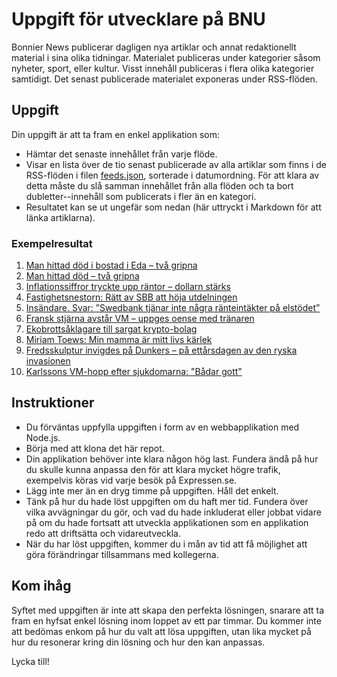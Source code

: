 # Uppgift för utvecklare på BNU

Bonnier News publicerar dagligen nya artiklar och annat redaktionellt
material i sina olika tidningar.
Materialet publiceras under kategorier såsom nyheter, sport, eller kultur.
Visst innehåll publiceras i flera olika kategorier samtidigt. Det senast
publicerade materialet exponeras under RSS-flöden.

## Uppgift

Din uppgift är att ta fram en enkel applikation som:

- Hämtar det senaste innehållet från varje flöde.
- Visar en lista över de tio senast publicerade av alla artiklar som finns
  i de RSS-flöden i filen [feeds.json](feeds.json), sorterade i datumordning.
  För att klara av detta måste du slå samman innehållet från alla flöden och ta
  bort dubletter--innehåll som publicerats i fler än en kategori.
- Resultatet kan se ut ungefär som nedan (här uttryckt i Markdown för att länka artiklarna).

### Exempelresultat

1. [Man hittad död i bostad i Eda – två gripna](https://www.dn.se/sverige/man-hittad-dod-i-bostad-tva-gripna/)
2. [Man hittad död – två gripna](https://www.expressen.se/nyheter/man-hittad-dod-tva-gripna/)
3. [Inflationssiffror tryckte upp räntor – dollarn stärks](https://www.di.se/live/inflationssiffror-tryckte-upp-rantor-dollarn-starks/)
4. [Fastighetsnestorn: Rätt av SBB att höja utdelningen](https://www.di.se/nyheter/fastighetsnestorn-ratt-av-sbb-att-hoja-utdelningen/)
5. [Insändare. Svar: ”Swedbank tjänar inte några ränteintäkter på elstödet”](https://www.dn.se/insandare/svar-swedbank-tjanar-inte-nagra-ranteintakter-pa-elstodet/)
6. [Fransk stjärna avstår VM – uppges oense med tränaren](https://www.hd.se/2023-02-24/fransk-stjarna-avstar-vm--uppges-oense-med-tranaren?utm_medium=rss&utm_source=site-feed&utm_campaign=rss-autodiscovery)
7. [Ekobrottsåklagare till sargat krypto-bolag](https://www.di.se/nyheter/ekobrottsaklagare-till-sargat-krypto-bolag/)
8. [Miriam Toews: Min mamma är mitt livs kärlek](https://www.dn.se/kultur/miriam-toews-min-mamma-ar-mitt-livs-karlek/)
9. [Fredsskulptur invigdes på Dunkers – på ettårsdagen av den ryska invasionen](https://www.hd.se/2023-02-24/fredsskulptur-invigdes-pa-dunkers--pa-ettarsdagen-av-den-ryska-invasionen?utm_medium=rss&utm_source=site-feed&utm_campaign=rss-autodiscovery)
10. [Karlssons VM-hopp efter sjukdomarna: "Bådar gott"](https://www.hd.se/2023-02-24/karlssons-vm-hopp-efter-sjukdomarna-badar-gott?utm_medium=rss&utm_source=site-feed&utm_campaign=rss-autodiscovery)

## Instruktioner

- Du förväntas uppfylla uppgiften i form av en webbapplikation med Node.js.
- Börja med att klona det här repot.
- Din applikation behöver inte klara någon hög last. Fundera ändå på hur
  du skulle kunna anpassa den för att klara mycket högre trafik,
  exempelvis köras vid varje besök på Expressen.se.
- Lägg inte mer än en dryg timme på uppgiften. Håll det enkelt.
- Tänk på hur du hade löst uppgiften om du haft mer tid. Fundera över
  vilka avvägningar du gör, och vad du hade inkluderat eller jobbat vidare
  på om du hade fortsatt att utveckla applikationen som en applikation redo
  att driftsätta och vidareutveckla.
- När du har löst uppgiften, kommer du i mån av tid att få möjlighet att
  göra förändringar tillsammans med kollegerna.

## Kom ihåg

Syftet med uppgiften är inte att skapa den perfekta lösningen, snarare att ta
fram en hyfsat enkel lösning inom loppet av ett par timmar. Du kommer inte att
bedömas enkom på hur du valt att lösa uppgiften, utan lika mycket på hur du
resonerar kring din lösning och hur den kan anpassas.

Lycka till!
